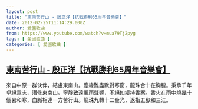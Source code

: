 ```yaml
---
layout: post
title: "東南苦行山 - 殷正洋【抗戰勝利65周年音樂會】"
date: 2012-02-25T11:14:29.000Z
author: 愛國歌曲
from: https://www.youtube.com/watch?v=mua79Tj2pyg
tags: [ 愛國歌曲 ]
categories: [ 愛國歌曲 ]
---
```

<!--1330168469000-->
[東南苦行山 - 殷正洋【抗戰勝利65周年音樂會】](https://www.youtube.com/watch?v=mua79Tj2pyg)
------

<div>
來自中原一群伙伴，結盧東南山。塵緣難盡默對寒窗，龍珠合十在胸膛。秉承千年卓絕意志，潛修東南山。寧靜致遠風雨聲響，不絕如縷持香案。香火在雨中燒幾十個暑和寒，血脈相連一方苦行山。龍珠九轉十二金光，返指五嶽和三江。
</div>
